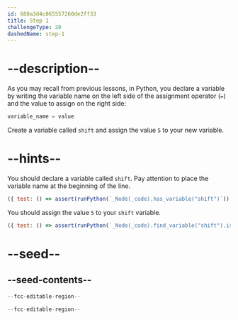 ```yaml
---
id: 680a3d4c065557260de2ff33
title: Step 1
challengeType: 20
dashedName: step-1
---
```


# --description--

As you may recall from previous lessons, in Python, you declare a variable by writing the variable name on the left side of the assignment operator (`=`) and the value to assign on the right side:

```py
variable_name = value
```

Create a variable called `shift` and assign the value `5` to your new variable.

# --hints--

You should declare a variable called `shift`. Pay attention to place the variable name at the beginning of the line.

```js
({ test: () => assert(runPython(`_Node(_code).has_variable("shift")`)) })
```

You should assign the value `5` to your `shift` variable.

```js
({ test: () => assert(runPython(`_Node(_code).find_variable("shift").is_equivalent("shift = 5")`)) })
```

# --seed--

## --seed-contents--

```py
--fcc-editable-region--

--fcc-editable-region--
```
